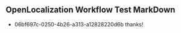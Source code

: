 ## OpenLocalization Workflow Test MarkDown
* 06bf697c-0250-4b26-a313-a12828220d6b thanks!

<!--HONumber=Aug16_HO3-->


